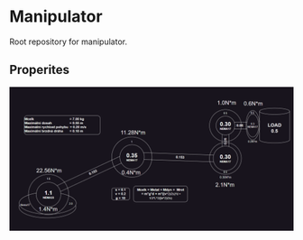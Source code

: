 # Manipulator
Root repository for manipulator.

## Properites
![Manipulator schema image](./images/schema_manipulator.png)